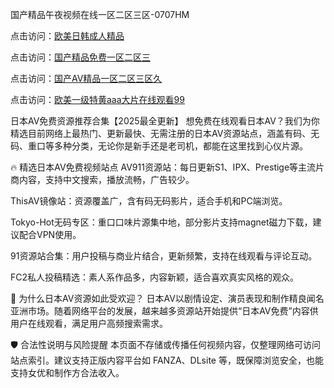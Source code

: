国产精品午夜视频在线一区二区三区-0707HM

点击访问：<a href="https://tfda.pages.dev/">欧美日韩成人精品</a>

点击访问：<a href="https://gda-c7m.pages.dev/">国产精品免费一区二区三</a>

点击访问：<a href="https://gsd-agv.pages.dev/">国产AⅤ精品一区二区三区久</a>

点击访问：<a href="https://vassv.pages.dev/">欧美一级特黄aaa大片在线观看99</a>

日本AV免费资源推荐合集【2025最全更新】
想免费在线观看日本AV？我们为你精选目前网络上最热门、更新最快、无需注册的日本AV资源站点，涵盖有码、无码、重口等多种分类，无论你是新手还是老司机，都能在这里找到心仪片源。

🔥 精选日本AV免费视频站点
AV911资源站：每日更新S1、IPX、Prestige等主流片商内容，支持中文搜索，播放流畅，广告较少。

ThisAV镜像站：资源覆盖广，含有码无码影片，适合手机和PC端浏览。

Tokyo-Hot无码专区：重口口味片源集中地，部分影片支持magnet磁力下载，建议配合VPN使用。

91资源站合集：用户投稿与商业片结合，更新频繁，支持在线观看与评论互动。

FC2私人投稿精选：素人系作品多，内容新颖，适合喜欢真实风格的观众。

📌 为什么日本AV资源如此受欢迎？
日本AV以剧情设定、演员表现和制作精良闻名亚洲市场。随着网络平台的发展，越来越多资源站开始提供“日本AV免费”内容供用户在线观看，满足用户高频搜索需求。

🛡️ 合法性说明与风险提醒
本页面不存储或传播任何视频内容，仅整理网络可访问站点索引。建议支持正版内容平台如 FANZA、DLsite 等，既保障浏览安全，也能支持女优和制作方合法收入。

<span style="display:none;">[Canonical link](https://github.com/aivi7932/23434 ）</span>
